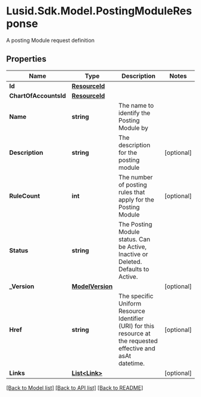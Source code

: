 # Lusid.Sdk.Model.PostingModuleResponse
A posting Module request definition

## Properties

Name | Type | Description | Notes
------------ | ------------- | ------------- | -------------
**Id** | [**ResourceId**](ResourceId.md) |  | 
**ChartOfAccountsId** | [**ResourceId**](ResourceId.md) |  | 
**Name** | **string** | The name to identify the Posting Module by | 
**Description** | **string** | The description for the posting module | [optional] 
**RuleCount** | **int** | The number of posting rules that apply for the Posting Module | [optional] 
**Status** | **string** | The Posting Module status. Can be Active, Inactive or Deleted. Defaults to Active. | 
**_Version** | [**ModelVersion**](ModelVersion.md) |  | [optional] 
**Href** | **string** | The specific Uniform Resource Identifier (URI) for this resource at the requested effective and asAt datetime. | [optional] 
**Links** | [**List&lt;Link&gt;**](Link.md) |  | [optional] 

[[Back to Model list]](../README.md#documentation-for-models) [[Back to API list]](../README.md#documentation-for-api-endpoints) [[Back to README]](../README.md)

